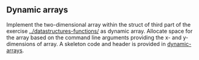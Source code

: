 ## Dynamic arrays ##

Implement the two-dimensional array within the struct of third part of
the exercise
[../datastructures-functions/](../datastructures-functions/) as
dynamic array. Allocate space for the array based on the command line
arguments providing the x- and y-dimensions of array. A skeleton code
and header is provided in [dynamic-arrays](.).
